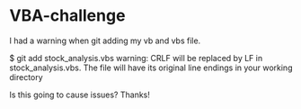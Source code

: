 # VBA-challenge

I had a warning when git adding my vb and vbs file.

$ git add stock_analysis.vbs
warning: CRLF will be replaced by LF in stock_analysis.vbs.
The file will have its original line endings in your working directory

Is this going to cause issues? Thanks!
